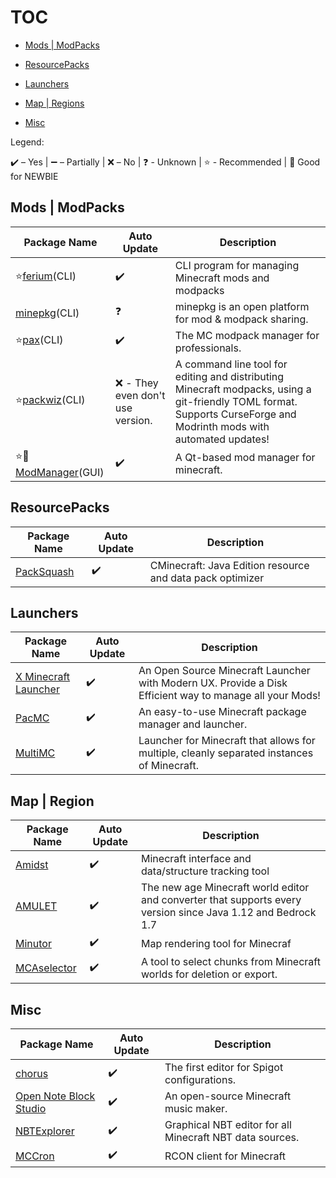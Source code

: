 # TOC

- [Mods | ModPacks](README.md#mods--modpacks)

- [ResourcePacks](README.md#resourcepacks)

- [Launchers](README.md#launchers)

- [Map | Regions](README.md#map--region)

- [Misc](README.md#misc)

Legend:

✔️ – Yes | ➖ – Partially | ❌ – No
| ❓ - Unknown | ⭐ - Recommended | 🔎 Good for NEWBIE

## Mods | ModPacks

| Package Name                                                    | Auto Update                      | Description                                                                                                                                                          |
| --------------------------------------------------------------- | -------------------------------- | -------------------------------------------------------------------------------------------------------------------------------------------------------------------- |
| ⭐[ferium](https://github.com/gorilla-devs/ferium)(CLI)          | ✔️                               | CLI program for managing Minecraft mods and modpacks                                                                                                                 |
| [minepkg](https://preview.minepkg.io)(CLI)                      | ❓                                | minepkg is an open platform for mod & modpack sharing.                                                                                                               |
| ⭐[pax](https://github.com/froehlichA/pax)(CLI)                  | ✔️                               | The MC modpack manager for professionals.                                                                                                                            |
| ⭐[packwiz](https://github.com/packwiz/packwiz)(CLI)             | ❌ - They even don't use version. | A command line tool for editing and distributing Minecraft modpacks, using a git-friendly TOML format. Supports CurseForge and Modrinth mods with automated updates! |
| ⭐🔎[ModManager](https://github.com/kaniol-lck/modmanager/)(GUI) | ✔️                               | A Qt-based mod manager for minecraft.                                                                                                                                |

## ResourcePacks

| Package Name                                              | Auto Update | Description                                               |
| --------------------------------------------------------- | ----------- | --------------------------------------------------------- |
| [PackSquash](https://comunidadaylas.github.io/PackSquash) | ✔️          | CMinecraft: Java Edition resource and data pack optimizer |

## Launchers

| Package Name                                | Auto Update | Description                                                                                             |
| ------------------------------------------- | ----------- | ------------------------------------------------------------------------------------------------------- |
| [X Minecraft Launcher](https://xmcl.app/)   | ✔️          | An Open Source Minecraft Launcher with Modern UX. Provide a Disk Efficient way to manage all your Mods! |
| [PacMC](https://github.com/jakobkmar/pacmc) | ✔️          | An easy-to-use Minecraft package manager and launcher.                                                  |
| [MultiMC](https://multimc.org/)             | ✔️          | Launcher for Minecraft that allows for multiple, cleanly separated instances of Minecraft.              |

## Map | Region

| Package Name                                          | Auto Update | Description                                                                                                  |
| ----------------------------------------------------- | ----------- | ------------------------------------------------------------------------------------------------------------ |
| [Amidst](https://github.com/toolbox4minecraft/amidst) | ✔️          | Minecraft interface and data/structure tracking tool                                                         |
| [AMULET](https://www.amuletmc.com/)                   | ✔️          | The new age Minecraft world editor and converter that supports every version since Java 1.12 and Bedrock 1.7 |
| [Minutor](http://seancode.com/minutor/)               | ✔️          | Map rendering tool for Minecraf                                                                              |
| [MCAselector](https://github.com/Querz/mcaselector)   | ✔️          | A tool to select chunks from Minecraft worlds for deletion or export.                                        |

## Misc

| Package Name                                                             | Auto Update | Description                                              |
| ------------------------------------------------------------------------ | ----------- | -------------------------------------------------------- |
| [chorus](https://chorusmc.org)                                           | ✔️          | The first editor for Spigot configurations.              |
| [Open Note Block Studio](https://github.com/OpenNBS/OpenNoteBlockStudio) | ✔️          | An open-source Minecraft music maker.                    |
| [NBTExplorer](https://github.com/jaquadro/NBTExplorer)                   | ✔️          | Graphical NBT editor for all Minecraft NBT data sources. |
| [MCCron](https://github.com/Tiiffi/mcrcon)                               | ✔️          | RCON client for Minecraft                                |
